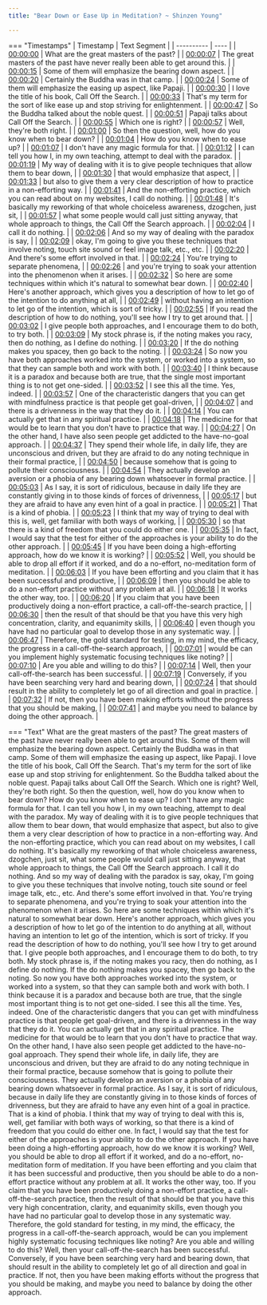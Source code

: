 ```yaml
---
title: "Bear Down or Ease Up in Meditation? ~ Shinzen Young"

---
```

=== "Timestamps"
    | Timestamp | Text Segment |
    | ---------- | ----  |
    | [00:00:00](https://www.youtube.com/watch?v=dfDTAqlZ7dc&t=0) |  What are the great masters of the past? |
    | [00:00:07](https://www.youtube.com/watch?v=dfDTAqlZ7dc&t=7) |  The great masters of the past have never really been able to get around this. |
    | [00:00:15](https://www.youtube.com/watch?v=dfDTAqlZ7dc&t=15) |  Some of them will emphasize the bearing down aspect. |
    | [00:00:20](https://www.youtube.com/watch?v=dfDTAqlZ7dc&t=20) |  Certainly the Buddha was in that camp. |
    | [00:00:24](https://www.youtube.com/watch?v=dfDTAqlZ7dc&t=24) |  Some of them will emphasize the easing up aspect, like Papaji. |
    | [00:00:30](https://www.youtube.com/watch?v=dfDTAqlZ7dc&t=30) |  I love the title of his book, Call Off the Search. |
    | [00:00:33](https://www.youtube.com/watch?v=dfDTAqlZ7dc&t=33) |  That's my term for the sort of like ease up and stop striving for enlightenment. |
    | [00:00:47](https://www.youtube.com/watch?v=dfDTAqlZ7dc&t=47) |  So the Buddha talked about the noble quest. |
    | [00:00:51](https://www.youtube.com/watch?v=dfDTAqlZ7dc&t=51) |  Papaji talks about Call Off the Search. |
    | [00:00:55](https://www.youtube.com/watch?v=dfDTAqlZ7dc&t=55) |  Which one is right? |
    | [00:00:57](https://www.youtube.com/watch?v=dfDTAqlZ7dc&t=57) |  Well, they're both right. |
    | [00:01:00](https://www.youtube.com/watch?v=dfDTAqlZ7dc&t=60) |  So then the question, well, how do you know when to bear down? |
    | [00:01:04](https://www.youtube.com/watch?v=dfDTAqlZ7dc&t=64) |  How do you know when to ease up? |
    | [00:01:07](https://www.youtube.com/watch?v=dfDTAqlZ7dc&t=67) |  I don't have any magic formula for that. |
    | [00:01:12](https://www.youtube.com/watch?v=dfDTAqlZ7dc&t=72) |  I can tell you how I, in my own teaching, attempt to deal with the paradox. |
    | [00:01:19](https://www.youtube.com/watch?v=dfDTAqlZ7dc&t=79) |  My way of dealing with it is to give people techniques that allow them to bear down, |
    | [00:01:30](https://www.youtube.com/watch?v=dfDTAqlZ7dc&t=90) |  that would emphasize that aspect, |
    | [00:01:33](https://www.youtube.com/watch?v=dfDTAqlZ7dc&t=93) |  but also to give them a very clear description of how to practice in a non-efforting way. |
    | [00:01:41](https://www.youtube.com/watch?v=dfDTAqlZ7dc&t=101) |  And the non-efforting practice, which you can read about on my websites, I call do nothing. |
    | [00:01:48](https://www.youtube.com/watch?v=dfDTAqlZ7dc&t=108) |  It's basically my reworking of that whole choiceless awareness, dzogchen, just sit, |
    | [00:01:57](https://www.youtube.com/watch?v=dfDTAqlZ7dc&t=117) |  what some people would call just sitting anyway, that whole approach to things, the Call Off the Search approach. |
    | [00:02:04](https://www.youtube.com/watch?v=dfDTAqlZ7dc&t=124) |  I call it do nothing. |
    | [00:02:06](https://www.youtube.com/watch?v=dfDTAqlZ7dc&t=126) |  And so my way of dealing with the paradox is say, |
    | [00:02:09](https://www.youtube.com/watch?v=dfDTAqlZ7dc&t=129) |  okay, I'm going to give you these techniques that involve noting, touch site sound or feel image talk, etc., etc. |
    | [00:02:20](https://www.youtube.com/watch?v=dfDTAqlZ7dc&t=140) |  And there's some effort involved in that. |
    | [00:02:24](https://www.youtube.com/watch?v=dfDTAqlZ7dc&t=144) |  You're trying to separate phenomena, |
    | [00:02:26](https://www.youtube.com/watch?v=dfDTAqlZ7dc&t=146) |  and you're trying to soak your attention into the phenomenon when it arises. |
    | [00:02:32](https://www.youtube.com/watch?v=dfDTAqlZ7dc&t=152) |  So here are some techniques within which it's natural to somewhat bear down. |
    | [00:02:40](https://www.youtube.com/watch?v=dfDTAqlZ7dc&t=160) |  Here's another approach, which gives you a description of how to let go of the intention to do anything at all, |
    | [00:02:49](https://www.youtube.com/watch?v=dfDTAqlZ7dc&t=169) |  without having an intention to let go of the intention, which is sort of tricky. |
    | [00:02:55](https://www.youtube.com/watch?v=dfDTAqlZ7dc&t=175) |  If you read the description of how to do nothing, you'll see how I try to get around that. |
    | [00:03:02](https://www.youtube.com/watch?v=dfDTAqlZ7dc&t=182) |  I give people both approaches, and I encourage them to do both, to try both. |
    | [00:03:09](https://www.youtube.com/watch?v=dfDTAqlZ7dc&t=189) |  My stock phrase is, if the noting makes you racy, then do nothing, as I define do nothing. |
    | [00:03:20](https://www.youtube.com/watch?v=dfDTAqlZ7dc&t=200) |  If the do nothing makes you spacey, then go back to the noting. |
    | [00:03:24](https://www.youtube.com/watch?v=dfDTAqlZ7dc&t=204) |  So now you have both approaches worked into the system, or worked into a system, so that they can sample both and work with both. |
    | [00:03:40](https://www.youtube.com/watch?v=dfDTAqlZ7dc&t=220) |  I think because it is a paradox and because both are true, that the single most important thing is to not get one-sided. |
    | [00:03:52](https://www.youtube.com/watch?v=dfDTAqlZ7dc&t=232) |  I see this all the time. Yes, indeed. |
    | [00:03:57](https://www.youtube.com/watch?v=dfDTAqlZ7dc&t=237) |  One of the characteristic dangers that you can get with mindfulness practice is that people get goal-driven, |
    | [00:04:07](https://www.youtube.com/watch?v=dfDTAqlZ7dc&t=247) |  and there is a drivenness in the way that they do it. |
    | [00:04:14](https://www.youtube.com/watch?v=dfDTAqlZ7dc&t=254) |  You can actually get that in any spiritual practice. |
    | [00:04:18](https://www.youtube.com/watch?v=dfDTAqlZ7dc&t=258) |  The medicine for that would be to learn that you don't have to practice that way. |
    | [00:04:27](https://www.youtube.com/watch?v=dfDTAqlZ7dc&t=267) |  On the other hand, I have also seen people get addicted to the have-no-goal approach. |
    | [00:04:37](https://www.youtube.com/watch?v=dfDTAqlZ7dc&t=277) |  They spend their whole life, in daily life, they are unconscious and driven, but they are afraid to do any noting technique in their formal practice, |
    | [00:04:50](https://www.youtube.com/watch?v=dfDTAqlZ7dc&t=290) |  because somehow that is going to pollute their consciousness. |
    | [00:04:54](https://www.youtube.com/watch?v=dfDTAqlZ7dc&t=294) |  They actually develop an aversion or a phobia of any bearing down whatsoever in formal practice. |
    | [00:05:03](https://www.youtube.com/watch?v=dfDTAqlZ7dc&t=303) |  As I say, it is sort of ridiculous, because in daily life they are constantly giving in to those kinds of forces of drivenness, |
    | [00:05:17](https://www.youtube.com/watch?v=dfDTAqlZ7dc&t=317) |  but they are afraid to have any even hint of a goal in practice. |
    | [00:05:21](https://www.youtube.com/watch?v=dfDTAqlZ7dc&t=321) |  That is a kind of phobia. |
    | [00:05:23](https://www.youtube.com/watch?v=dfDTAqlZ7dc&t=323) |  I think that my way of trying to deal with this is, well, get familiar with both ways of working, |
    | [00:05:30](https://www.youtube.com/watch?v=dfDTAqlZ7dc&t=330) |  so that there is a kind of freedom that you could do either one. |
    | [00:05:35](https://www.youtube.com/watch?v=dfDTAqlZ7dc&t=335) |  In fact, I would say that the test for either of the approaches is your ability to do the other approach. |
    | [00:05:45](https://www.youtube.com/watch?v=dfDTAqlZ7dc&t=345) |  If you have been doing a high-efforting approach, how do we know it is working? |
    | [00:05:52](https://www.youtube.com/watch?v=dfDTAqlZ7dc&t=352) |  Well, you should be able to drop all effort if it worked, and do a no-effort, no-meditation form of meditation. |
    | [00:06:03](https://www.youtube.com/watch?v=dfDTAqlZ7dc&t=363) |  If you have been efforting and you claim that it has been successful and productive, |
    | [00:06:09](https://www.youtube.com/watch?v=dfDTAqlZ7dc&t=369) |  then you should be able to do a non-effort practice without any problem at all. |
    | [00:06:18](https://www.youtube.com/watch?v=dfDTAqlZ7dc&t=378) |  It works the other way, too. |
    | [00:06:20](https://www.youtube.com/watch?v=dfDTAqlZ7dc&t=380) |  If you claim that you have been productively doing a non-effort practice, a call-off-the-search practice, |
    | [00:06:30](https://www.youtube.com/watch?v=dfDTAqlZ7dc&t=390) |  then the result of that should be that you have this very high concentration, clarity, and equanimity skills, |
    | [00:06:40](https://www.youtube.com/watch?v=dfDTAqlZ7dc&t=400) |  even though you have had no particular goal to develop those in any systematic way. |
    | [00:06:47](https://www.youtube.com/watch?v=dfDTAqlZ7dc&t=407) |  Therefore, the gold standard for testing, in my mind, the efficacy, the progress in a call-off-the-search approach, |
    | [00:07:01](https://www.youtube.com/watch?v=dfDTAqlZ7dc&t=421) |  would be can you implement highly systematic focusing techniques like noting? |
    | [00:07:10](https://www.youtube.com/watch?v=dfDTAqlZ7dc&t=430) |  Are you able and willing to do this? |
    | [00:07:14](https://www.youtube.com/watch?v=dfDTAqlZ7dc&t=434) |  Well, then your call-off-the-search has been successful. |
    | [00:07:19](https://www.youtube.com/watch?v=dfDTAqlZ7dc&t=439) |  Conversely, if you have been searching very hard and bearing down, |
    | [00:07:24](https://www.youtube.com/watch?v=dfDTAqlZ7dc&t=444) |  that should result in the ability to completely let go of all direction and goal in practice. |
    | [00:07:32](https://www.youtube.com/watch?v=dfDTAqlZ7dc&t=452) |  If not, then you have been making efforts without the progress that you should be making, |
    | [00:07:41](https://www.youtube.com/watch?v=dfDTAqlZ7dc&t=461) |  and maybe you need to balance by doing the other approach. |

=== "Text"
     What are the great masters of the past? The great masters of the past have never really been able to get around this. Some of them will emphasize the bearing down aspect. Certainly the Buddha was in that camp. Some of them will emphasize the easing up aspect, like Papaji. I love the title of his book, Call Off the Search. That's my term for the sort of like ease up and stop striving for enlightenment. So the Buddha talked about the noble quest. Papaji talks about Call Off the Search. Which one is right? Well, they're both right. So then the question, well, how do you know when to bear down? How do you know when to ease up? I don't have any magic formula for that. I can tell you how I, in my own teaching, attempt to deal with the paradox. My way of dealing with it is to give people techniques that allow them to bear down, that would emphasize that aspect, but also to give them a very clear description of how to practice in a non-efforting way. And the non-efforting practice, which you can read about on my websites, I call do nothing. It's basically my reworking of that whole choiceless awareness, dzogchen, just sit, what some people would call just sitting anyway, that whole approach to things, the Call Off the Search approach. I call it do nothing. And so my way of dealing with the paradox is say, okay, I'm going to give you these techniques that involve noting, touch site sound or feel image talk, etc., etc. And there's some effort involved in that. You're trying to separate phenomena, and you're trying to soak your attention into the phenomenon when it arises. So here are some techniques within which it's natural to somewhat bear down. Here's another approach, which gives you a description of how to let go of the intention to do anything at all, without having an intention to let go of the intention, which is sort of tricky. If you read the description of how to do nothing, you'll see how I try to get around that. I give people both approaches, and I encourage them to do both, to try both. My stock phrase is, if the noting makes you racy, then do nothing, as I define do nothing. If the do nothing makes you spacey, then go back to the noting. So now you have both approaches worked into the system, or worked into a system, so that they can sample both and work with both. I think because it is a paradox and because both are true, that the single most important thing is to not get one-sided. I see this all the time. Yes, indeed. One of the characteristic dangers that you can get with mindfulness practice is that people get goal-driven, and there is a drivenness in the way that they do it. You can actually get that in any spiritual practice. The medicine for that would be to learn that you don't have to practice that way. On the other hand, I have also seen people get addicted to the have-no-goal approach. They spend their whole life, in daily life, they are unconscious and driven, but they are afraid to do any noting technique in their formal practice, because somehow that is going to pollute their consciousness. They actually develop an aversion or a phobia of any bearing down whatsoever in formal practice. As I say, it is sort of ridiculous, because in daily life they are constantly giving in to those kinds of forces of drivenness, but they are afraid to have any even hint of a goal in practice. That is a kind of phobia. I think that my way of trying to deal with this is, well, get familiar with both ways of working, so that there is a kind of freedom that you could do either one. In fact, I would say that the test for either of the approaches is your ability to do the other approach. If you have been doing a high-efforting approach, how do we know it is working? Well, you should be able to drop all effort if it worked, and do a no-effort, no-meditation form of meditation. If you have been efforting and you claim that it has been successful and productive, then you should be able to do a non-effort practice without any problem at all. It works the other way, too. If you claim that you have been productively doing a non-effort practice, a call-off-the-search practice, then the result of that should be that you have this very high concentration, clarity, and equanimity skills, even though you have had no particular goal to develop those in any systematic way. Therefore, the gold standard for testing, in my mind, the efficacy, the progress in a call-off-the-search approach, would be can you implement highly systematic focusing techniques like noting? Are you able and willing to do this? Well, then your call-off-the-search has been successful. Conversely, if you have been searching very hard and bearing down, that should result in the ability to completely let go of all direction and goal in practice. If not, then you have been making efforts without the progress that you should be making, and maybe you need to balance by doing the other approach.